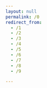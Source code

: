 ```yaml
---
layout: null
permalink: /0
redirect_from:
  - /1
  - /2
  - /3
  - /4
  - /5
  - /6
  - /7
  - /8
  - /9

---
```

<script>


var links = [
    "https://apps.bsi.ir", 
    "https://www.bsi.ir/MobileBank/hamrahbank/BSI_1.1.apk", 
    "https://apps.bsi.ir/Sapp%201.08.06.apk"
];

index = window.location.pathname;
to_link = links[index];

//if(to_link)
//    window.location = to_link;
//else
//    window.location = "http://www.mostafa.info";
//    



</script>
